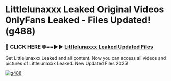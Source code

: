 # Littlelunaxxx Leaked Original Videos 0nlyFans Leaked - Files Updated! (g488)

<h3>🔴 CLICK HERE 🌐==►► <a href="https://tinyurl.com/2m67pmp6" rel="nofollow">Littlelunaxxx Leaked Updated Files</a></h3>

Get Littlelunaxxx Leaked and all content. Now you can access all videos and pictures of Littlelunaxxx Leaked. New Updated Files 2025!

[![g488](https://i.imgur.com/H4QAA4z.gif)](https://tinyurl.com/2m67pmp6)